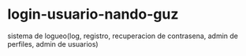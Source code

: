 # login-usuario-nando-guz
sistema de logueo(log, registro, recuperacion de contrasena, admin de perfiles, admin de usuarios)
